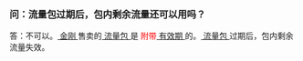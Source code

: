 ### 问：流量包过期后，包内剩余流量还可以用吗？

答：不可以。[ 金刚 ](https://a2zitpro.github.io/web/金刚公司)售卖的[ 流量包 ](https://a2zitpro.github.io/web/流量包)是<font color="Red"> 附带[ 有效期 ](https://a2zitpro.github.io/web/流量包有效期) </font>的。[ 流量包 ](https://a2zitpro.github.io/web/流量包)过期后，包内剩余流量失效。
